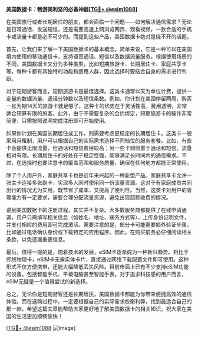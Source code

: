 **美国数据卡：畅游美利坚的必备神器[[TG💪+ @esim1088](https://t.me/s/esim1088)]**

在美国旅行或者长期居住的朋友，都会面临一个问题——如何解决通信需求？无论是日常通话、发送短信，还是需要高速上网浏览网页、观看视频，一款合适的手机卡或流量卡都是必不可少的。而提到这些产品，美国数据卡绝对是绕不开的话题。

首先，让我们来了解一下美国数据卡的基本概念。简单来说，它是一种可以在美国境内使用的移动通信卡，支持语音通话、短信以及数据流量服务。根据使用场景的不同，美国数据卡又分为多种类型，比如短期旅游卡、长期居住卡、家庭共享卡等。每种卡都有其独特的功能和适用人群，因此选择时要结合自身的需求进行判断。

对于短期游客而言，短期旅游卡是最佳选择。这类卡通常以天为单位计费，提供一定量的数据流量、通话分钟数以及短信条数。例如，你计划在美国停留两周，购买一张为期14天的旅游卡就足够了。这种卡的优势在于灵活性高，费用透明，非常适合预算有限的旅客。此外，由于不需要复杂的合约绑定，短期旅游卡的操作非常简便，只需按照说明完成注册即可开始使用。

如果你计划在美国长期居住或工作，则需要考虑更稳定的长期居住卡。这类卡一般采用月租制，用户可以根据自己的实际需求选择不同档位的服务套餐。比如，有些卡会提供无限流量，但通话和短信费用较高；另一些卡则侧重于通话和短信，流量相对有限。长期居住卡的好处在于稳定性强，能够满足长时间内的通信需求。不过，在选择时也要注意卡的覆盖范围和服务质量，确保在任何地方都能正常使用。

除了个人用户外，家庭共享卡也是近年来兴起的一种新型产品。家庭共享卡允许一张主卡连接多张副卡，实现多人同时使用同一份流量资源。这对于有家庭成员共同出行的情况尤为实用，既节省了成本，又提高了便利性。当然，这类卡对用户的管理能力有一定要求，需要合理分配流量资源，避免出现超额收费的情况。

说到美国数据卡的注册过程，其实并不复杂。大多数服务商都提供了在线申请通道，用户只需填写相关信息（如姓名、地址、联系方式等），上传身份证明文件，并支付相应的费用即可完成激活。需要注意的是，部分卡可能需要额外验证步骤，比如通过电话确认身份或下载特定的应用程序。因此，在购买前务必仔细阅读相关条款，以免遗漏重要信息。

最后，值得一提的是，随着技术的发展，eSIM卡逐渐成为一种新兴趋势。相比于传统物理卡，eSIM卡无需实体卡片，直接通过网络下载配置文件即可使用。这种形式不仅方便携带，还能大幅降低丢失风险。目前市面上已有不少支持eSIM功能的设备，包括智能手机、平板电脑甚至智能手表。对于追求科技感的用户而言，eSIM无疑是一个值得尝试的新选择。

总之，无论你是短期游客还是长期居民，美国数据卡都能为你带来便捷高效的通信体验。而在选购过程中，一定要根据自己的实际需求权衡利弊，找到最适合自己的那一款。希望这篇文章能帮助大家更好地了解美国数据卡的相关知识，祝大家在美国的生活更加顺畅愉快！

[[TG💪+ @esim1088](https://t.me/s/esim1088) ![Image](https://i.postimg.cc/4NQfJmqS/Snipaste-2025-05-13-00-14-12.png)]
